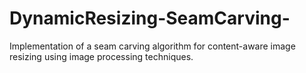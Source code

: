 # DynamicResizing-SeamCarving-
Implementation of a seam carving algorithm for content-aware image resizing using image processing techniques.
